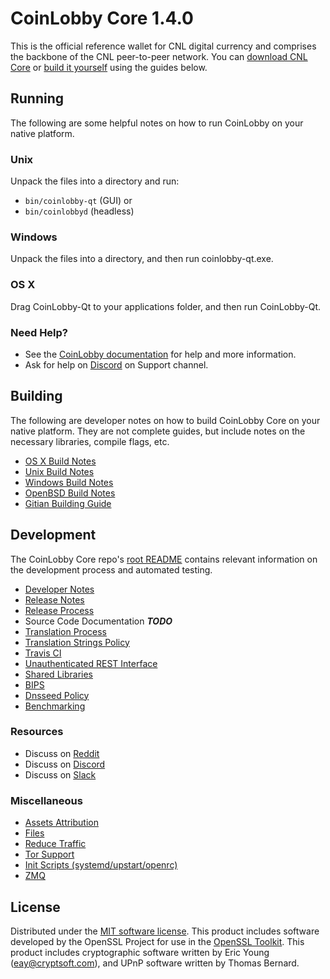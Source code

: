 CoinLobby Core 1.4.0
=====================

This is the official reference wallet for CNL digital currency and comprises the backbone of the CNL peer-to-peer network. You can [download CNL Core](https://coinlobby.com/) or [build it yourself](#building) using the guides below.

Running
---------------------
The following are some helpful notes on how to run CoinLobby on your native platform.

### Unix

Unpack the files into a directory and run:

- `bin/coinlobby-qt` (GUI) or
- `bin/coinlobbyd` (headless)

### Windows

Unpack the files into a directory, and then run coinlobby-qt.exe.

### OS X

Drag CoinLobby-Qt to your applications folder, and then run CoinLobby-Qt.

### Need Help?

* See the [CoinLobby documentation](https://github.com/CoinLobby/coinlobby/wiki)
for help and more information.
* Ask for help on [Discord](https://discordapp.com/invite/RKE5PD9) on Support channel.

Building
---------------------
The following are developer notes on how to build CoinLobby Core on your native platform. They are not complete guides, but include notes on the necessary libraries, compile flags, etc.

- [OS X Build Notes](build-osx.md)
- [Unix Build Notes](build-unix.md)
- [Windows Build Notes](build-windows.md)
- [OpenBSD Build Notes](build-openbsd.md)
- [Gitian Building Guide](gitian-building.md)

Development
---------------------
The CoinLobby Core repo's [root README](/README.md) contains relevant information on the development process and automated testing.

- [Developer Notes](developer-notes.md)
- [Release Notes](release-notes.md)
- [Release Process](release-process.md)
- Source Code Documentation ***TODO***
- [Translation Process](translation_process.md)
- [Translation Strings Policy](translation_strings_policy.md)
- [Travis CI](travis-ci.md)
- [Unauthenticated REST Interface](REST-interface.md)
- [Shared Libraries](shared-libraries.md)
- [BIPS](bips.md)
- [Dnsseed Policy](dnsseed-policy.md)
- [Benchmarking](benchmarking.md)

### Resources
* Discuss on [Reddit](https://www.reddit.com/r/CoinLobby/)
* Discuss on [Discord](https://discordapp.com/invite/BqhteaU)
* Discuss on [Slack](https://coinlobby-slack.herokuapp.com/)

### Miscellaneous
- [Assets Attribution](assets-attribution.md)
- [Files](files.md)
- [Reduce Traffic](reduce-traffic.md)
- [Tor Support](tor.md)
- [Init Scripts (systemd/upstart/openrc)](init.md)
- [ZMQ](zmq.md)

License
---------------------
Distributed under the [MIT software license](/COPYING).
This product includes software developed by the OpenSSL Project for use in the [OpenSSL Toolkit](https://www.openssl.org/). This product includes
cryptographic software written by Eric Young ([eay@cryptsoft.com](mailto:eay@cryptsoft.com)), and UPnP software written by Thomas Bernard.
